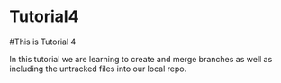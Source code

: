 # Tutorial4
#This is Tutorial 4

In this tutorial we are learning to create and merge branches as well as including the untracked files into our local repo. 